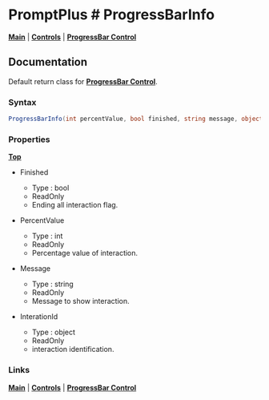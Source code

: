 # PromptPlus # ProgressBarInfo
[**Main**](index.md#help) | 
[**Controls**](index.md#apis) |
[**ProgressBar Control**](progressbar)

## Documentation
Default return class for [**ProgressBar Control**](progressbar).

### Syntax


```csharp
ProgressBarInfo(int percentValue, bool finished, string message, object interationId)
```

### Properties
[**Top**](#promptplus--progressbarinfo)

- Finished
	- Type : bool
	- ReadOnly
	- Ending all interaction flag.

- PercentValue 
	- Type : int
	- ReadOnly
	- Percentage value of interaction.

- Message 
	- Type : string
	- ReadOnly
	- Message to show interaction.

- InterationId 
	- Type : object
	- ReadOnly
	- interaction identification.

### Links

[**Main**](index.md#help) | 
[**Controls**](index.md#apis) |
[**ProgressBar Control**](progressbar)
